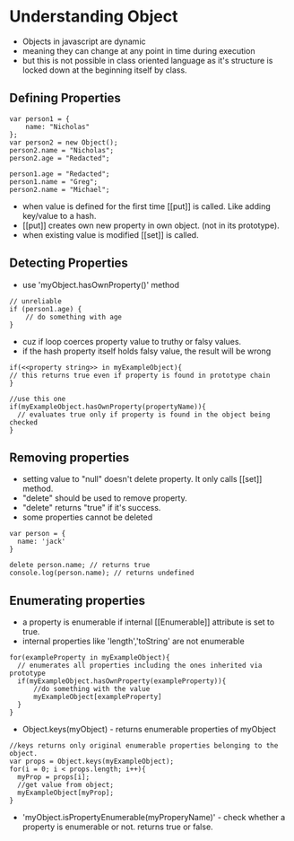 # Understanding Object

- Objects in javascript are dynamic
- meaning they can change at any point in time during execution
- but this is not possible in class oriented language as it's structure is locked down at the beginning itself by class.

## Defining Properties

```
var person1 = {
    name: "Nicholas"
};
var person2 = new Object();
person2.name = "Nicholas";
person2.age = "Redacted";

person1.age = "Redacted";
person1.name = "Greg";
person2.name = "Michael";
```
- when value is defined for the first time [[put]] is called. Like adding key/value to a hash.
- [[put]] creates own new property in own object. (not in its prototype).
- when existing value is modified [[set]] is called.

## Detecting Properties

- use 'myObject.hasOwnProperty()' method

```
// unreliable
if (person1.age) {
    // do something with age
}
```

- cuz if loop coerces property value to truthy or falsy values.
- if the hash property itself holds falsy value, the result will be wrong

```
if(<<property string>> in myExampleObject){
// this returns true even if property is found in prototype chain  
}

//use this one
if(myExampleObject.hasOwnProperty(propertyName)){
  // evaluates true only if property is found in the object being checked
}
```

## Removing  properties

- setting value to "null" doesn't delete property. It only calls [[set]] method.
- "delete" should be used to remove property.
- "delete" returns "true" if it's success.
- some properties cannot be deleted

```
var person = {
  name: 'jack'
}

delete person.name; // returns true
console.log(person.name); // returns undefined
```

## Enumerating properties

- a property is enumerable if internal [[Enumerable]] attribute is set to true.
- internal properties like 'length','toString' are not enumerable

```
for(exampleProperty in myExampleObject){
  // enumerates all properties including the ones inherited via prototype
  if(myExampleObject.hasOwnProperty(exampleProperty)){
      //do something with the value
      myExampleObject[exampleProperty]
  }
}
```
- Object.keys(myObject) - returns enumerable properties of myObject

```
//keys returns only original enumerable properties belonging to the object.
var props = Object.keys(myExampleObject);
for(i = 0; i < props.length; i++){
  myProp = props[i];
  //get value from object;
  myExampleObject[myProp];
}
```

- 'myObject.isPropertyEnumerable(myProperyName)' - check whether a property is enumerable or not. returns true or false.

##
